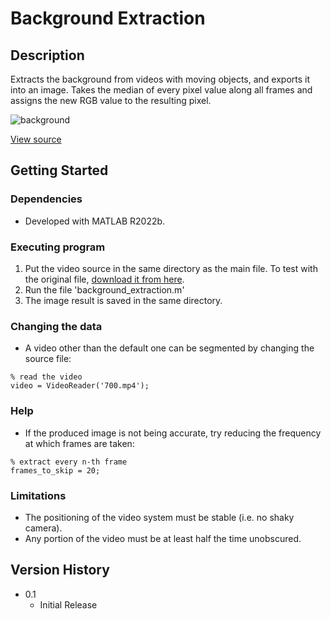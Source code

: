 # Background Extraction

## Description

Extracts the background from videos with moving objects, and exports it into an image. Takes the median of every pixel value along all frames and assigns the new RGB value to the resulting pixel.

![background](https://user-images.githubusercontent.com/29484054/208263039-25ba697b-19c0-401e-9d38-ab27696bf920.gif)


[View source](https://flic.kr/p/869k7b)

## Getting Started

### Dependencies

* Developed with MATLAB R2022b.

### Executing program

1. Put the video source in the same directory as the main file. To test with the original file, [download it from here](https://flic.kr/p/869k7b).
2. Run the file 'background_extraction.m'
3. The image result is saved in the same directory.

### Changing the data
* A video other than the default one can be segmented by changing the source file:
```
% read the video
video = VideoReader('700.mp4');
```

### Help
* If the produced image is not being accurate, try reducing the frequency at which frames are taken:
```
% extract every n-th frame
frames_to_skip = 20;
```

### Limitations
* The positioning of the video system must be stable (i.e. no shaky camera).
* Any portion of the video must be at least half the time unobscured.

## Version History
* 0.1
    * Initial Release
